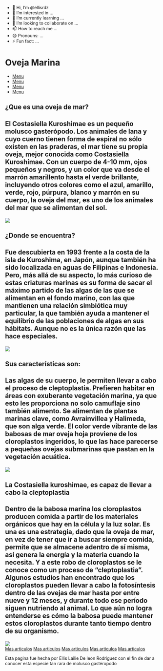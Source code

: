 - 👋 Hi, I’m @ellisrdz
- 👀 I’m interested in ...
- 🌱 I’m currently learning ...
- 💞️ I’m looking to collaborate on ...
- 📫 How to reach me ...
- 😄 Pronouns: ...
- ⚡ Fun fact: ...

<!---
ellisrdz/ellisrdz is a ✨ special ✨ repository because its `README.md` (this file) appears on your GitHub profile.
You can click the Preview link to take a look at your changes.
--->
<!DOCTYPE html>
<html>
<head>
  <title>La Oveja Marina</title>
</head>
<body>
  <h1>Oveja Marina</h1>
  <nav>
     <ul>
         <li><a href="">Menu</a></li>
          <li><a href="">Menu</a></li>
          <li><a href="">Menu</a></li>
          <li><a href="">Menu</a></li>
      </ul>
    </nav>
<div class="contenido">
    <div class="articulos">
      <div class="selecciones">
      <div>
         <h2>¿Que es una oveja de mar?<h2>
         <p>El Costasiella Kuroshimae es un pequeño molusco gasterópodo. Los animales de lana y cuyo cuerno tienen forma de espiral no sólo existen en las praderas, el mar tiene su propia oveja, mejor conocida como Costasiella Kuroshimae.
Con un cuerpo de 4-10 mm, ojos pequeños y negros, y un color que va desde el marrón amarillento hasta el verde brillante, incluyendo otros colores como el azul, amarillo, verde, rojo, púrpura, blanco y marrón en su cuerpo,  la oveja del mar, 
es uno de los animales del mar que se alimentan del sol.</p>
</div>
<div><img src="C:\Users\Ellis y Nina\Desktop\pagina web\img/Sea-Sheep-Picture.jpg"></div>
</div>
<div class="selecciones">
      <div>
         <h2>¿Donde se encuentra?<h2>
         <p>Fue descubierta en 1993 frente a la costa de la isla de Kuroshima, en Japón, aunque también ha sido localizada en aguas de Filipinas e Indonesia. Pero, más allá de su aspecto, lo más curioso de estas criaturas marinas es su forma de sacar 
el máximo partido de las algas de las que se alimentan en el fondo marino,
 con las que mantienen una relación simbiótica muy particular, la que también ayuda a mantener el equilibrio de las poblaciones de algas en sus hábitats. 
Aunque no es la única razón que las hace especiales.</p>
</div>
<div><img src="C:\Users\Ellis y Nina\Desktop\pagina web\img/oveja.jpg"></div>
</div>
<div class="selecciones">
      <div>
         <h2>Sus características son:<h2>
         <p>Las algas de su cuerpo, le permiten llevar a cabo el proceso de cleptoplastia.
Prefieren habitar en áreas con exuberante vegetación marina, ya que esto les proporciona no solo camuflaje sino también alimento.
Se alimentan de plantas marinas clave, como Avrainvillea y Halimeda, que son alga verde.
El color verde vibrante de las babosas de mar oveja hoja proviene de los cloroplastos ingeridos, lo que las hace parecerse a pequeñas ovejas submarinas que pastan en la vegetación acuática.</p>
<div><img src="C:\Users\Ellis y Nina\Desktop\pagina web\img/tmg-facebook_social (1).jpg"></div>
</div>
<div class="selecciones">
      <div>
         <h2>La Costasiella kuroshimae, es capaz de llevar a cabo la cleptoplastia<h2>
         <p>Dentro de la babosa marina los cloroplastos producen comida a partir de los materiales orgánicos que hay en la célula y la luz solar.
Es una es una estrategia, dado que la oveja de mar, en vez de tener que ir a buscar siempre comida,
permite que se almacene adentro de sí misma, así genera la energía y la materia cuando la necesita. 
Y a este robo de cloroplastos se le conoce como un proceso de “cleptoplastia”.
Algunos estudios han encontrado que los cloroplastos pueden llevar a cabo la fotosíntesis dentro de las ovejas de mar hasta por entre nueve y 12 meses, y durante todo ese período siguen nutriendo al animal. Lo que aún no logra entenderse es cómo la babosa puede mantener estos cloroplastos durante tanto tiempo dentro de su organismo.</p>
</div>
<div><img src="C:\Users\Ellis y Nina\Desktop\pagina web\img/maxresdefault.jpg"></div>
</div>
</div>
<div class="menu-secundario">
<a href="https://www.nationalgeographic.com.es/mundo-animal/oveja-marina_19999">Mas articulos</a>
<a href="https://www.pasionanimal.es/vida-marina/oveja-marina/">Mas articulos</a>
<a href="https://laverdadnoticias.com/ecologia/La-oveja-de-mar-una-babosa-muy-simpatica-20190412-0164.html">Mas articulos</a>
<a href="https://www.youtube.com/watch?v=Y6w1O44OMx0">Mas articulos</a>
<a href="https://www.beonloop.com/oveja-de-mar-un-animal-de-cuento/">Mas articulos</a>
</div>
</div>
<footer>
<p>Esta pagina fue hecha por Ellis Lailie De leon Rodriguez con el fin de dar a conocer esta especie tan rara de molusco gastéropodo</p>
</footer>
</body>
</html>
